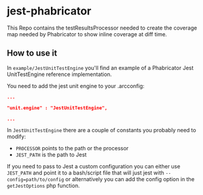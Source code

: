 # jest-phabricator

This Repo contains the testResultsProcessor needed to create the coverage map needed by Phabricator to show inline coverage at diff time.

## How to use it

In `example/JestUnitTestEngine` you'll find an example of a Phabricator Jest UnitTestEngine reference implementation.

You need to add the jest unit engine to your .arcconfig:

```json
...

"unit.engine" : "JestUnitTestEngine",

...
```

In `JestUnitTestEngine` there are a couple of constants you probably need to modify:

- `PROCESSOR` points to the path or the processor
- `JEST_PATH` is the path to Jest

If you need to pass to Jest a custom configuration you can either use `JEST_PATH` and point it to a bash/script file that will just jest with `--config=path/to/config` or alternatively you can add the config option in the `getJestOptions` php function.
